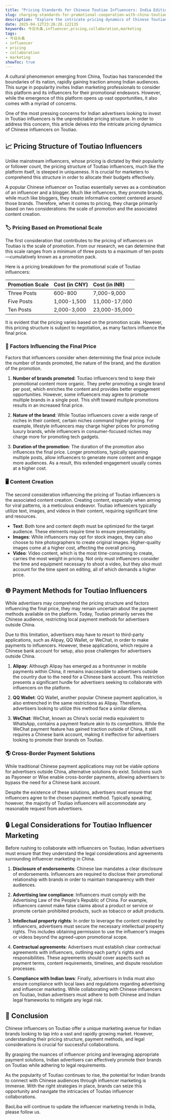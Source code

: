 ```yaml
---
title: "Pricing Standards for Chinese Toutiao Influencers: India Edition"
slug: charging-standards-for-promotional-cooperation-with-china-toutiao-bloggers-2025-04-12
description: "Explore the intricate pricing dynamics of Chinese Toutiao influencers with this guide, tailored for the Indian market."
date: 2025-04-12T23:26:28.122135
keywords: 今日头条,influencer,pricing,collaboration,marketing
tags:
- 今日头条
- influencer
- pricing
- collaboration
- marketing
showToc: true
---
```


A cultural phenomenon emerging from China, Toutiao has transcended the boundaries of its nation, rapidly gaining traction among Indian audiences. This surge in popularity invites Indian marketing professionals to consider this platform and its influencers for their promotional endeavors. However, while the emergence of this platform opens up vast opportunities, it also comes with a myriad of concerns.

One of the most pressing concerns for Indian advertisers looking to invest in Toutiao influencers is the unpredictable pricing structure. In order to address this concern, this article delves into the intricate pricing dynamics of Chinese influencers on Toutiao.

## 📈 Pricing Structure of Toutiao Influencers

Unlike mainstream influencers, whose pricing is dictated by their popularity or follower count, the pricing structure of Toutiao influencers, much like the platform itself, is steeped in uniqueness. It is crucial for marketers to comprehend this structure in order to allocate their budgets effectively.

A popular Chinese influencer on Toutiao essentially serves as a combination of an influencer and a blogger. Much like influencers, they promote brands, while much like bloggers, they create informative content centered around those brands. Therefore, when it comes to pricing, they charge primarily based on two considerations: the scale of promotion and the associated content creation.

### 🏷️ Pricing Based on Promotional Scale

The first consideration that contributes to the pricing of influencers on Toutiao is the scale of promotion. From our research, we can determine that this scale ranges from a minimum of three posts to a maximum of ten posts—cumulatively known as a promotion pack.

Here is a pricing breakdown for the promotional scale of Toutiao influencers:

|   Promotion Scale    |   Cost (in CNY)   |   Cost (in INR)   |
|:---------------------|:------------------|:------------------|
|   Three Posts        |   600-800         |   7,000-9,000     |
|   Five Posts         |   1,000-1,500     |   11,000-17,000   |
|   Ten Posts          |   2,000-3,000     |   23,000-35,000   |

It is evident that the pricing varies based on the promotion scale. However, this pricing structure is subject to negotiation, as many factors influence the final price.

### 📜 Factors Influencing the Final Price

Factors that influencers consider when determining the final price include the number of brands promoted, the nature of the brand, and the duration of the promotion.

1. **Number of brands promoted**: Toutiao influencers tend to keep their promotional content more organic. They prefer promoting a single brand per post, which enriches the content and provides better engagement opportunities. However, some influencers may agree to promote multiple brands in a single post. This shift toward multiple promotions results in an increased final price.

2. **Nature of the brand**: While Toutiao influencers cover a wide range of niches in their content, certain niches command higher pricing. For example, lifestyle influencers may charge higher prices for promoting luxury brands, while influencers in consumer-focused niches may charge more for promoting tech gadgets.

3. **Duration of the promotion**: The duration of the promotion also influences the final price. Longer promotions, typically spanning multiple posts, allow influencers to generate more content and engage more audiences. As a result, this extended engagement usually comes at a higher cost.

### 🖥️ Content Creation

The second consideration influencing the pricing of Toutiao influencers is the associated content creation. Creating content, especially when aiming for viral patterns, is a meticulous endeavor. Toutiao influencers typically utilize text, images, and videos in their content, requiring significant time and resources.

- **Text**: Both tone and content depth must be optimized for the target audience. These elements require time to ensure presentability. 
- **Images**: While influencers may opt for stock images, they can also choose to hire photographers to create original images. Higher-quality images come at a higher cost, affecting the overall pricing.
- **Video**: Video content, which is the most time-consuming to create, carries the most weight in pricing. Not only must influencers consider the time and equipment necessary to shoot a video, but they also must account for the time spent on editing, all of which demands a higher price.

## 🌐 Payment Methods for Toutiao Influencers

While advertisers may comprehend the pricing structure and factors influencing the final price, they may remain uncertain about the payment methods available on the platform. Today, Toutiao primarily serves the Chinese audience, restricting local payment methods for advertisers outside China.

Due to this limitation, advertisers may have to resort to third-party applications, such as Alipay, QQ Wallet, or WeChat, in order to make payments to influencers. However, these applications, which require a Chinese bank account for setup, also pose challenges for advertisers outside China.

1. **Alipay**: Although Alipay has emerged as a frontrunner in mobile payments within China, it remains inaccessible to advertisers outside the country due to the need for a Chinese bank account. This restriction presents a significant hurdle for advertisers seeking to collaborate with influencers on the platform.

2. **QQ Wallet**: QQ Wallet, another popular Chinese payment application, is also entrenched in the same restrictions as Alipay. Therefore, advertisers looking to utilize this method face a similar dilemma.

3. **WeChat**: WeChat, known as China’s social media equivalent to WhatsApp, contains a payment feature akin to its competitors. While the WeChat payment feature has gained traction outside of China, it still requires a Chinese bank account, making it ineffective for advertisers looking to promote their brands on Toutiao.

### 🌎 Cross-Border Payment Solutions

While traditional Chinese payment applications may not be viable options for advertisers outside China, alternative solutions do exist. Solutions such as Payoneer or Wise enable cross-border payments, allowing advertisers to bypass the need for a Chinese bank account.

Despite the existence of these solutions, advertisers must ensure that influencers agree to the chosen payment method. Typically speaking, however, the majority of Toutiao influencers will accommodate any reasonable request from advertisers.

## 🔒 Legal Considerations for Toutiao Influencer Marketing

Before rushing to collaborate with influencers on Toutiao, Indian advertisers must ensure that they understand the legal considerations and agreements surrounding influencer marketing in China.

1. **Disclosure of endorsements**: Chinese law mandates a clear disclosure of endorsements. Influencers are required to disclose their promotional relationship with brands in order to maintain transparency with their audiences.

2. **Advertising law compliance**: Influencers must comply with the Advertising Law of the People's Republic of China. For example, influencers cannot make false claims about a product or service or promote certain prohibited products, such as tobacco or adult products.

3. **Intellectual property rights**: In order to leverage the content created by influencers, advertisers must secure the necessary intellectual property rights. This includes obtaining permission to use the influencer’s images or videos beyond the agreed-upon promotional scope.

4. **Contractual agreements**: Advertisers must establish clear contractual agreements with influencers, outlining each party's rights and responsibilities. These agreements should cover aspects such as payment terms, content requirements, timelines, and dispute resolution processes.

5. **Compliance with Indian laws**: Finally, advertisers in India must also ensure compliance with local laws and regulations regarding advertising and influencer marketing. While collaborating with Chinese influencers on Toutiao, Indian advertisers must adhere to both Chinese and Indian legal frameworks to mitigate any legal risk.

## 🏁 Conclusion

Chinese influencers on Toutiao offer a unique marketing avenue for Indian brands looking to tap into a vast and rapidly growing market. However, understanding their pricing structure, payment methods, and legal considerations is crucial for successful collaborations.

By grasping the nuances of influencer pricing and leveraging appropriate payment solutions, Indian advertisers can effectively promote their brands on Toutiao while adhering to legal requirements.

As the popularity of Toutiao continues to rise, the potential for Indian brands to connect with Chinese audiences through influencer marketing is immense. With the right strategies in place, brands can seize this opportunity and navigate the intricacies of Toutiao influencer collaborations.

BaoLiba will continue to update the influencer marketing trends in India, please follow us.